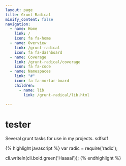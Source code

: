 ```yaml
---
layout: page
title: Grunt Radical
minify_content: false
navigation:
  - name: Home
    link: /
    icon: fa fa-home
  - name: Overview
    link: /grunt-radical
    icon: fa fa-dashboard
  - name: Coverage
    link: /grunt-radical/coverage
    icon: fa fa-code
  - name: Namespaces
    link: "#"
    icon: fa fa-mortar-board
    children:
      - name: lib
        link: /grunt-radical/lib.html

---
```

# tester
Several grunt tasks for use in my projects.
sdfsdf


{% highlight javascript %}
var radic = require('radic');

cli.writeln(cli.bold.green('Haaaai'));
{% endhighlight %}
